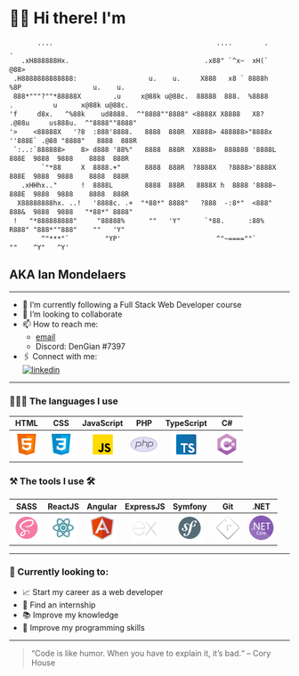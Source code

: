 # 🙋🏼‍️ Hi there! I'm
````
       ....                                         ....        .      .                              
   .xH888888Hx.                                  .x88" `^x~  xH(`     @88>                            
 .H8888888888888:                  u.    u.     X888   x8 ` 8888h     %8P                  u.    u.   
 888*"""?""*88888X        .u     x@88k u@88c.  88888  888.  %8888      .          u      x@88k u@88c. 
'f     d8x.   ^%88k    ud8888.  ^"8888""8888" <8888X X8888   X8?     .@88u     us888u.  ^"8888""8888" 
'>    <88888X   '?8  :888'8888.   8888  888R  X8888> 488888>"8888x  ''888E` .@88 "8888"   8888  888R  
 `:..:`888888>    8> d888 '88%"   8888  888R  X8888>  888888 '8888L   888E  9888  9888    8888  888R  
        `"*88     X  8888.+"      8888  888R  ?8888X   ?8888>'8888X   888E  9888  9888    8888  888R  
   .xHHhx.."      !  8888L        8888  888R   8888X h  8888 '8888~   888E  9888  9888    8888  888R  
  X88888888hx. ..!   '8888c. .+  "*88*" 8888"   ?888  -:8*"  <888"    888&  9888  9888   "*88*" 8888" 
 !   "*888888888"     "88888%      ""   'Y"      `*88.      :88%      R888" "888*""888"    ""   'Y"   
        ^"***"`         "YP'                        ^"~====""`         ""    ^Y"   ^Y'                
````
## AKA Ian Mondelaers 

---

- 💼 I’m currently following a Full Stack Web Developer course
- 👯 I’m looking to collaborate 
- 📫 How to reach me: 
  - [email](mondelaers.ian@gmail.com) 
  - Discord: DenGian #7397
- 🖇 Connect with me:  
  <a href="https://www.linkedin.com/in/ian-mondelaers-980b8622a/">
  <img align="center" alt="linkedin"  src="https://img.shields.io/badge/LinkedIn-0077B5?style=for-the-badge&logo=linkedin&logoColor=white" />
  </a>
---
### 🧑🏼‍💻  The languages I use 

<table>
      <thead style="text-align:center">
        <th style="text-align:center">HTML</th>
        <th style="text-align:center">CSS</th>
        <th style="text-align:center">JavaScript</th>
        <th style="text-align:center">PHP</th>
        <th style="text-align:center">TypeScript</th>
        <th style="text-align:center">C#</th>
      </thead>
      <tbody align="center">
        <td style="text-align:center">
          <img src="./assets/html.png" alt="HTML 5" />
        </td>
        <td style="text-align:center" >
          <img src="./assets/css.png" alt="CSS3" />
        </td>
        <td style="text-align:center">
          <img src="./assets/js.png" alt="JavaScript" />
        </td>
        <td style="text-align:center">
          <img src="./assets/php.png" alt="Php" />
        </td>
        <td style="text-align:center"><img src="./assets/ts.png" alt="TypeScript" /></td>
        <td style="text-align:center"><img src="./assets/CSharp.png" alt="C#" /></td>
      </tbody>
</table>

### ⚒️ The tools I use 🛠

<table>
      <thead style="text-align:center">
        <th style="text-align:center">SASS</th>
        <th style="text-align:center">ReactJS</th>
        <th style="text-align:center">Angular</th>
        <th style="text-align:center">ExpressJS</th>
        <th style="text-align:center">Symfony</th>
        <th style="text-align:center">Git</th>
        <th style="text-align:center">.NET</th>
      </thead>
      <tbody align="center">
        <td style="text-align:center">
          <img src="./assets/Tools/sass.png" alt="SASS" />
        </td>
        <td style="text-align:center">
          <img src="assets/Tools/reactjs.png" alt="ReactJS" />
        </td>
        <td style="text-align:center">
          <img src="./assets/Tools/angular.png" alt="Angular" />
        </td>
        <td style="text-align:center;">
          <img src="./assets/Tools/expressjs.png" alt="ExpressJS" />
        </td>
        <td style="text-align:center">
          <img src="./assets/Tools/symfony.png" alt="Symfony" />
        </td>
        <td style="text-align:center;">
          <img src="./assets/Tools/git.png" alt="Git" />
        </td>
        <td style="text-align:center">
          <img src="./assets/Tools/.net.png" alt=".Net" />
        </td>
      </tbody>
</table>

---

### 👀 Currently looking to:

- 📈 Start my career as a web developer
- 🔎 Find an internship  
- 📚 Improve my knowledge
- 🧠 Improve my programming skills

---

 
<blockquote cite="https://twitter.com/housecor/status/400479246713229312">
“Code is like humor. When you have to explain it, it’s bad.“
 – Cory House
</blockquote>